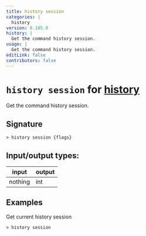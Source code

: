 ```yaml
---
title: history session
categories: |
  history
version: 0.105.0
history: |
  Get the command history session.
usage: |
  Get the command history session.
editLink: false
contributors: false
---
```

<!-- This file is automatically generated. Please edit the command in https://github.com/nushell/nushell instead. -->

# `history session` for [history](/commands/categories/history.md)

<div class='command-title'>Get the command history session.</div>

## Signature

```> history session {flags} ```


## Input/output types:

| input   | output |
| ------- | ------ |
| nothing | int    |
## Examples

Get current history session
```nu
> history session

```

